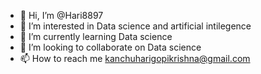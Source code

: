 - 👋 Hi, I’m @Hari8897
- 👀 I’m interested in Data science and artificial intilegence
- 🌱 I’m currently learning  Data science
- 💞️ I’m looking to collaborate on Data science
- 📫 How to reach me kanchuharigopikrishna@gmail.com

<!---
Hari8897/Hari8897 is a ✨ special ✨ repository because its `README.md` (this file) appears on your GitHub profile.
You can click the Preview link to take a look at your changes.
--->
